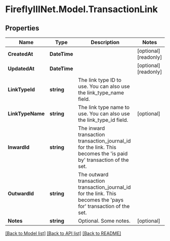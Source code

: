 # FireflyIIINet.Model.TransactionLink

## Properties

Name | Type | Description | Notes
------------ | ------------- | ------------- | -------------
**CreatedAt** | **DateTime** |  | [optional] [readonly] 
**UpdatedAt** | **DateTime** |  | [optional] [readonly] 
**LinkTypeId** | **string** | The link type ID to use. You can also use the link_type_name field. | 
**LinkTypeName** | **string** | The link type name to use. You can also use the link_type_id field. | [optional] 
**InwardId** | **string** | The inward transaction transaction_journal_id for the link. This becomes the &#39;is paid by&#39; transaction of the set. | 
**OutwardId** | **string** | The outward transaction transaction_journal_id for the link. This becomes the &#39;pays for&#39; transaction of the set. | 
**Notes** | **string** | Optional. Some notes. | [optional] 

[[Back to Model list]](../README.md#documentation-for-models) [[Back to API list]](../README.md#documentation-for-api-endpoints) [[Back to README]](../README.md)

